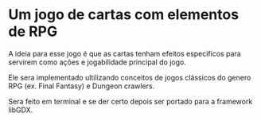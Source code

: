# Um jogo de cartas com elementos de RPG

A ideia para esse jogo é que as cartas tenham efeitos especificos para servirem como ações e jogabilidade principal do jogo. 

Ele sera implementado ultilizando conceitos de jogos clássicos do genero RPG (ex. Final Fantasy) e Dungeon crawlers.


Sera feito em terminal e se der certo depois ser portado para a framework libGDX.
